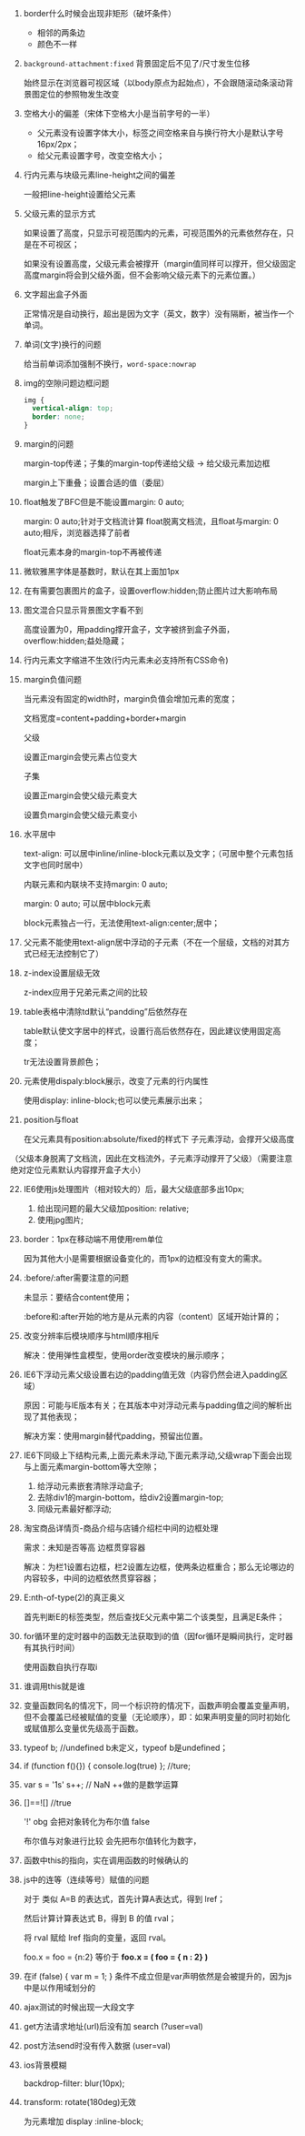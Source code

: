 1. border什么时候会出现非矩形（破坏条件）

   - 相邻的两条边
   - 颜色不一样

2. `background-attachment:fixed` 背景固定后不见了/尺寸发生位移

   始终显示在浏览器可视区域（以body原点为起始点），不会跟随滚动条滚动背景图定位的参照物发生改变

3. 空格大小的偏差（宋体下空格大小是当前字号的一半）

   - 父元素没有设置字体大小，<a>标签之间空格来自与换行符大小是默认字号16px/2px；
   - 给父元素设置字号，改变空格大小；

4. 行内元素与块级元素line-height之间的偏差

   一般把line-height设置给父元素

5. 父级元素的显示方式

   如果设置了高度，只显示可视范围内的元素，可视范围外的元素依然存在，只是在不可视区；

   如果没有设置高度，父级元素会被撑开（margin值同样可以撑开，但父级固定高度margin将会到父级外面，但不会影响父级元素下的元素位置。）

6. 文字超出盒子外面

   正常情况是自动换行，超出是因为文字（英文，数字）没有隔断，被当作一个单词。

7. 单词(文字)换行的问题

   给当前单词添加强制不换行，`word-space:nowrap`

8. img的空隙问题边框问题

   ```scss
   img {
     vertical-align: top;
     border: none;
   }
   ```

9. margin的问题

   margin-top传递；子集的margin-top传递给父级 -> 给父级元素加边框

   margin上下重叠；设置合适的值（委屈）

10. float触发了BFC但是不能设置margin: 0 auto;

    margin: 0 auto;针对于文档流计算 float脱离文档流，且float与margin: 0 auto;相斥，浏览器选择了前者

    float元素本身的margin-top不再被传递

11. 微软雅黑字体是基数时，默认在其上面加1px

12. 在有需要包裹图片的盒子，设置overflow:hidden;防止图片过大影响布局

13. 图文混合只显示背景图文字看不到

    高度设置为0，用padding撑开盒子，文字被挤到盒子外面，overflow:hidden;益处隐藏；

14. 行内元素文字缩进不生效(行内元素未必支持所有CSS命令)

15. margin负值问题

    当元素没有固定的width时，margin负值会增加元素的宽度；

    文档宽度=content+padding+border+margin

    父级

    设置正margin会使元素占位变大

    子集

    设置正margin会使父级元素变大

    设置负margin会使父级元素变小

16. 水平居中

    text-align: 可以居中inline/inline-block元素以及文字；（可居中整个元素包括文字也同时居中）

    内联元素和内联块不支持margin: 0 auto;

    margin: 0 auto; 可以居中block元素

    block元素独占一行，无法使用text-align:center;居中；

17. 父元素不能使用text-align居中浮动的子元素（不在一个层级，文档的对其方式已经无法控制它了）

18. z-index设置层级无效

    z-index应用于兄弟元素之间的比较

19. table表格中清除td默认“pandding”后依然存在

    table默认使文字居中的样式，设置行高后依然存在，因此建议使用固定高度；

    tr无法设置背景颜色；

20. 元素使用dispaly:block展示，改变了元素的行内属性

    使用display: inline-block;也可以使元素展示出来；

21. position与float

    在父元素具有position:absolute/fixed的样式下 子元素浮动，会撑开父级高度

   （父级本身脱离了文档流，因此在文档流外，子元素浮动撑开了父级）（需要注意绝对定位元素默认内容撑开盒子大小）

22. IE6使用js处理图片（相对较大的）后，最大父级底部多出10px;
    1. 给出现问题的最大父级加position: relative;
    2. 使用jpg图片;

23. border：1px在移动端不用使用rem单位

    因为其他大小是需要根据设备变化的，而1px的边框没有变大的需求。

24. :before/:after需要注意的问题

    未显示：要结合content使用；

    :before和:after开始的地方是从元素的内容（content）区域开始计算的；

25. 改变分辨率后模块顺序与html顺序相斥

    解决：使用弹性盒模型，使用order改变模块的展示顺序；

26. IE6下浮动元素父级设置右边的padding值无效（内容仍然会进入padding区域）

    原因：可能与IE版本有关；在其版本中对浮动元素与padding值之间的解析出现了其他表现；

    解决方案：使用margin替代padding，预留出位置。

27. IE6下同级上下结构元素,上面元素未浮动,下面元素浮动,父级wrap下面会出现与上面元素margin-bottom等大空隙；
    1. 给浮动元素嵌套清除浮动盒子;
    2. 去除div1的margin-bottom，给div2设置margin-top;
    3. 同级元素最好都浮动;  

28. 淘宝商品详情页-商品介绍与店铺介绍栏中间的边框处理

    需求：未知是否等高 边框贯穿容器

    解决：为栏1设置右边框，栏2设置左边框，使两条边框重合；那么无论哪边的内容较多，中间的边框依然贯穿容器；

29. E:nth-of-type(2)的真正奥义

    首先判断E的标签类型，然后查找E父元素中第二个该类型，且满足E条件；

30. for循环里的定时器中的函数无法获取到i的值（因for循环是瞬间执行，定时器有其执行时间）

    使用函数自执行存取i

31. 谁调用this就是谁
32. 变量函数同名的情况下，同一个标识符的情况下，函数声明会覆盖变量声明，但不会覆盖已经被赋值的变量（无论顺序），即：如果声明变量的同时初始化或赋值那么变量优先级高于函数。
33. typeof b; //undefined  b未定义，typeof b是undefined；

33. if (function f(){}) { console.log(true) };  //ture;

34. var s = '1s' s++; // NaN  ++做的是数学运算

35. []==![] //true

    '!' obg   会把对象转化为布尔值 false

    布尔值与对象进行比较  会先把布尔值转化为数字，

37. 函数中this的指向，实在调用函数的时候确认的

38. js中的连等（连续等号）赋值的问题

    对于 类似 A=B 的表达式，首先计算A表达式，得到 lref；

    然后计算计算表达式 B，得到 B 的值 rval；

    将 rval 赋给 lref 指向的变量，返回 rval。

    foo.x = foo = {n:2} 等价于 **foo.x = ( foo = { n : 2} )**

39. 在if (false) { var m = 1; } 条件不成立但是var声明依然是会被提升的，因为js中是以作用域划分的

40. ajax测试的时候出现一大段文字

41. get方法请求地址(url)后没有加 search (?user=val)

42. post方法send时没有传入数据 (user=val)

43. ios背景模糊

    backdrop-filter: blur(10px);

44. transform: rotate(180deg)无效

    为元素增加 display :inline-block;
